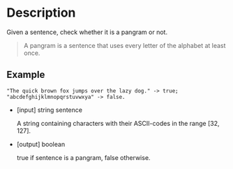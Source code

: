 # Description
Given a sentence, check whether it is a pangram or not.

> A pangram is a sentence that uses every letter of the alphabet at least once.

## Example

```
"The quick brown fox jumps over the lazy dog." -> true;
"abcdefghijklmnopqrstuvwxya" -> false.
```

- [input] string sentence

  A string containing characters with their ASCII-codes in the range [32, 127].

- [output] boolean

    true if sentence is a pangram, false otherwise.
